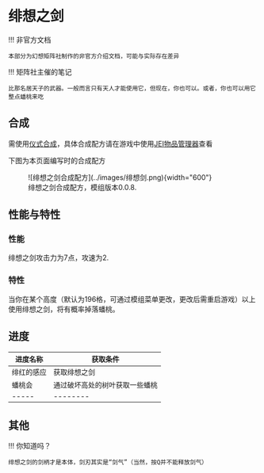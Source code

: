 # 绯想之剑

!!! 非官方文档

    本部分为幻想矩阵社制作的非官方介绍文档，可能与实际存在差异

!!! 矩阵社主催的笔记

    比那名居天子的武器。一般而言只有天人才能使用它，但现在，你也可以。或者，你也可以用它整点蟠桃来吃

## 合成

需使用[仪式合成](../功能与特性/仪式合成.md)，具体合成配方请在游戏中使用[JEI物品管理器](https://www.mcmod.cn/class/459.html)查看

下图为本页面编写时的合成配方

<figure markdown>
  ![绯想之剑合成配方](../images/绯想剑.png){width="600"}
  <figcaption>绯想之剑合成配方，模组版本0.0.8.</figcaption>
</figure>

## 性能与特性

### 性能

绯想之剑攻击力为7点，攻速为2.

### 特性

当你在某个高度（默认为196格，可通过模组菜单更改，更改后需重启游戏）以上使用绯想之剑，将有概率掉落蟠桃。

## 进度

进度名称|获取条件
-----|--------
绯红的感应|获取绯想之剑
蟠桃会|通过破坏高处的树叶获取一些蟠桃
-----|--------

## 其他

!!! 你知道吗？

    绯想之剑的剑柄才是本体，剑刃其实是“剑气”（当然，按Q并不能释放剑气）
